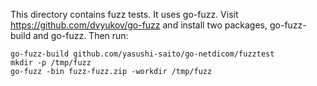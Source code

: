 This directory contains fuzz tests. It uses go-fuzz. Visit
https://github.com/dvyukov/go-fuzz and install two packages, go-fuzz-build and go-fuzz.
Then run:

```
go-fuzz-build github.com/yasushi-saito/go-netdicom/fuzztest
mkdir -p /tmp/fuzz
go-fuzz -bin fuzz-fuzz.zip -workdir /tmp/fuzz
```
